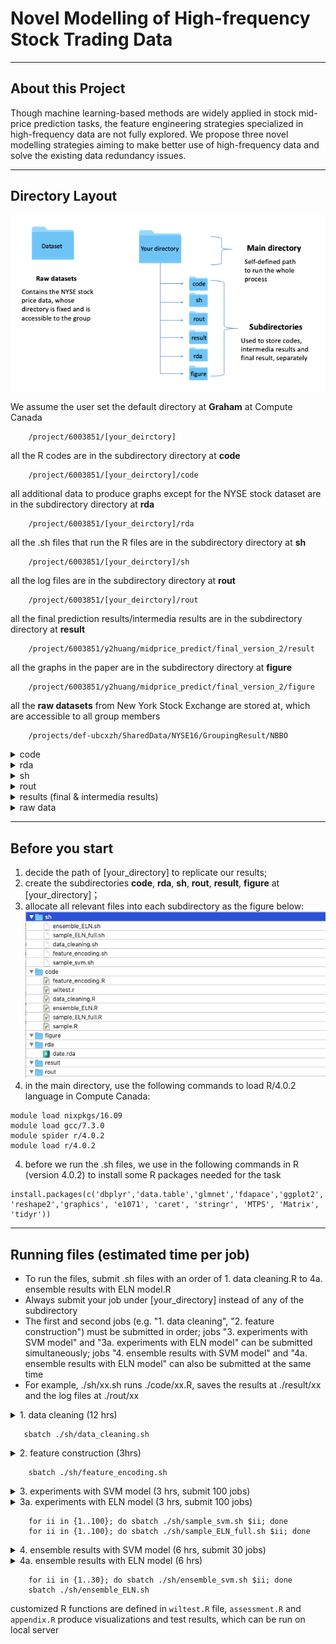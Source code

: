 # Novel Modelling of High-frequency Stock Trading Data
---

## About this Project
Though machine learning-based methods are widely applied in stock mid-price prediction tasks, the feature engineering strategies specialized in high-frequency data are not fully explored. We propose three novel modelling strategies aiming to make better use of high-frequency data and solve the existing data redundancy issues. 

---
## Directory Layout
![image](https://github.com/ubcxzhang/Stock-Price-Prediction/blob/master/illustration.png)

We assume the user set the default directory at **Graham** at Compute Canada
~~~
    /project/6003851/[your_deirctory]  
~~~
all the R codes are in the subdirectory directory at **code** 
~~~
    /project/6003851/[your_deirctory]/code  
~~~
all additional data to produce graphs except for the NYSE stock dataset are in the subdirectory directory at **rda** 
~~~
    /project/6003851/[your_deirctory]/rda  
~~~
all the .sh files that run the R files are in the subdirectory directory at **sh** 
~~~
    /project/6003851/[your_deirctory]/sh  
~~~
all the log files are in the subdirectory directory at **rout** 
~~~
    /project/6003851/[your_deirctory]/rout  
~~~
all the final prediction results/intermedia results are in the subdirectory directory at **result** 
~~~
    /project/6003851/y2huang/midprice_predict/final_version_2/result  
~~~
all the graphs in the paper are in the subdirectory directory at **figure** 
~~~
    /project/6003851/y2huang/midprice_predict/final_version_2/figure  
~~~
all the **raw datasets** from New York Stock Exchange are stored at, which are accessible to all group members
~~~
    /projects/def-ubcxzh/SharedData/NYSE16/GroupingResult/NBBO  
~~~

<details><summary>code</summary>

    ├── code  
    │    ├── data_cleaning.R		    # clean the raw data 
    │ 	 ├── feature_encoding.R 		# feature construction
    │ 	 ├── sample.R 			        # single experiments with SVM model
    │ 	 ├── sample_ELN_full.R			# single experiments with ELN model    
    │ 	 ├── ensemble_svm.R			# ensemble 100 results with SVM model    
    │ 	 ├── ensemble_ELN.R			# ensemble 100 results with ELN model    
    │ 	 ├── asssessment.R			# Wilcoxon Sign Rank Test and Visualizations    
    │ 	 ├── appendix.R		        # Visualizations
    │ 	 └── wiltest.R		        # Tool box with customized R functions					
</details>
<details><summary>rda</summary>

    ├── rda    
    │ 	 ├── date.rda		        # a file that records the trading dates
    │ 	 └── dj30.rda		        # a dataset to reproduce graph in the paper 					
</details>
<details><summary>sh</summary>

    ├── sh  
    │    ├── data_cleaning.sh		# sh files
    │ 	 ├── feature_encoding.sh					
    │ 	 ├── sample_svm.sh 			
    │ 	 ├── sample_ELN_full.sh 			
    │ 	 ├── ensemble_svm.sh		
    │ 	 └── ensemble_ELN.sh 				
</details>
<details><summary>rout</summary>

    ├──  log files after submitting jobs
    │    ├── data_cleaning.Rout		    # log file for data_cleaning.sh
    │ 	 ├── feature_encoding.Rout		# log file for feature_encoding.sh
    │ 	 ├── sample_svm.i.Rout 			# log file for sample_svm.sh for each seed i (i=1,...,100)
    │ 	 ├── sample_ELN_full.i.Rout	    # log file for sample_ELN_full.sh for each seed i (i=1,...,100)     
    │ 	 ├── ensemble_svm.Rout			# log file for ensemble_svm.sh        	
    │ 	 └── ensemble_ELN.Rout 		    # log file for ensemble_ELN.sh
</details>
<details><summary>results (final & intermedia results)</summary>

    ├──  intermedia result
    │    ├── [stock_name]_final.rda		    # after cleaning the raw data for each component stock 
    │ 	 ├── [stock_name]_to_sample.rda		# feature construction for each component stock
    │ 	 ├── [stock_name]_i_model_svm.rda 			# single experiments with SVM model for each component stock (i=1,...,100)
    │ 	 ├── [stock_name]_i_model_full.rda			# single experiments with ELN model for each component stock (i=1,...,100)    
    ├──  final result 
    │ 	 ├── [stock_name]_svm_ensemble_model.rda			# ensemble 100 results with SVM model for each component stock        	
    │ 	 └── [stock_name]_full_ensemble_model.rda 		    # ensemble 100 results with ELN model for each component stock
</details>

<details><summary>raw data</summary>
    
    ├── raw data
    │        ├── EQY_US_ALL_NBBO_AAPL.txt
    │        ├── EQY_US_ALL_NBBO_MSFT.txt		
    │        ├── EQY_US_ALL_NBBO_MMM.txt		
    │        ├── EQY_US_ALL_NBBO_AXP.txt 	
    │        ├── EQY_US_ALL_NBBO_BA.txt
    │        ├── EQY_US_ALL_NBBO_CAT.txt		
    │        ├── EQY_US_ALL_NBBO_CVX.txt		
    │        ├── EQY_US_ALL_NBBO_CSCO.txt 	
    │        ├── EQY_US_ALL_NBBO_KO.txt
    │        ├── EQY_US_ALL_NBBO_DOW.txt		
    │        ├── EQY_US_ALL_NBBO_XOM.txt		
    │        ├── EQY_US_ALL_NBBO_WBA.txt 	
    │        ├── EQY_US_ALL_NBBO_GS.txt
    │        ├── EQY_US_ALL_NBBO_HD.txt		
    │        ├── EQY_US_ALL_NBBO_INTC.txt		
    │        ├── EQY_US_ALL_NBBO_IBM.txt 	
    │        ├── EQY_US_ALL_NBBO_JNJ.txt
    │        ├── EQY_US_ALL_NBBO_JPM.txt		
    │        ├── EQY_US_ALL_NBBO_MCD.txt		
    │        ├── EQY_US_ALL_NBBO_MRK.txt 	
    │        ├── EQY_US_ALL_NBBO_NKE.txt
    │        ├── EQY_US_ALL_NBBO_PFE.txt		
    │        ├── EQY_US_ALL_NBBO_PG.txt		
    │        ├── EQY_US_ALL_NBBO_TRV.txt 	
    │        ├── EQY_US_ALL_NBBO_UNH.txt
    │        ├── EQY_US_ALL_NBBO_UTX.txt		
    │        ├── EQY_US_ALL_NBBO_VZ.txt		
    │        ├── EQY_US_ALL_NBBO_V.txt 	
    │        ├── EQY_US_ALL_NBBO_WMT.txt 
    │	     └── EQY_US_ALL_NBBO_DIS.txt 
</details>



---
## Before you start
1. decide the path of [your_directory] to replicate our results;
2. create the subdirectories **code**, **rda**, **sh**, **rout**, **result**, **figure** at [your_directory]；
3. allocate all relevant files into each subdirectory as the figure below:
![image2](https://github.com/ubcxzhang/Stock-Price-Prediction/blob/master/illustration2.png)
5. in the main directory, use the following commands to load R/4.0.2 language in Compute Canada:
~~~
module load nixpkgs/16.09	
module load gcc/7.3.0	
module spider r/4.0.2	
module load r/4.0.2	
~~~
4. before we run the .sh files, we use in the following commands in R (version 4.0.2) to install some R packages needed for the task
~~~
install.packages(c('dbplyr','data.table','glmnet','fdapace','ggplot2','RColorBrewer','bit64', 'reshape2','graphics', 'e1071', 'caret', 'stringr', 'MTPS', 'Matrix', 'tidyr'))
~~~

---


## Running files (estimated time per job)

- To run the files, submit .sh files with an order of 1. data cleaning.R to 4a. ensemble results with ELN model.R
- Always submit your job under [your_directory] instead of any of the subdirectory
- The first and second jobs (e.g. "1. data cleaning", "2. feature construction") must be submitted in order; jobs "3. experiments with SVM model" and "3a. experiments with ELN model" can be submitted simultaneously; jobs "4. ensemble results with SVM model" and "4a. ensemble results with ELN model" can also be submitted at the same time
- For example, ./sh/xx.sh runs ./code/xx.R, saves the results at ./result/xx and the log files at ./rout/xx


<details><summary>1. data cleaning (12 hrs)</summary>

- read in the raw dataset from `/projects/def-ubcxzh/SharedData/NYSE16/GroupingResult/NBBO/`, load './rda/date.rda' and './code/wiltest.r';

    - select the Dow Jones 30 component stocks of our interest and save each stock as a single R file;

    - select the same set of variables for each stock data;

    - basic stock price cleaning as stated in the paper in section "Data Manipulation";

    - generate FPCA variables for each stock;

- after data cleaning, save each stock price dataset as `./result/[stock_name]_final.rda` file.

 </details>
 
 ~~~
    sbatch ./sh/data_cleaning.sh
~~~


<details><summary>2. feature construction (3hrs)</summary>

- read in read in `./result/[stock_name]_final.rda` file;

    - create all variables listed in "Multi-resolution Features Construction" in our paper except FPCAs;

- save new R file `./result/[stock_name]_to_sample.rda` file.

</details>

~~~
    sbatch ./sh/feature_encoding.sh
~~~


<details><summary> 3. experiments with SVM model (3 hrs, submit 100 jobs)</summary>
**note that this job will be submitted 100 times with random seed i from 1 to 100**

- read in R file `./result/[stock_name]_to_sample.rda`;

    - label the response variable (stock mid-price movement);

    - read in random seed i, subsample sample of 10,000 obs with 8,000 training set and 2,000 testing set;

    - data winsorization and standardization;

    - conduct experiments: baseline model without ensemble/baseline model without FPCA/baseline model without "within-window" features;

    - calculate Recall, Precision and F1 score for each experiment above;

- save file `./result/[stock_name]_i_model_svm.rda`.
    
</details>


<details><summary> 3a. experiments with ELN model (3 hrs, submit 100 jobs)</summary>
**note that this job will be submitted 100 times with random seed from 1 to 100**

- read in R file `./result/[stock_name]_to_sample.rda`;

    - label the response variable (stock mid-price movement);

    - read in random seed i, subsample sample of 10,000 obs with 8,000 training set and 2,000 testing set;

    - data winsorization and standardization;

    - conduct experiments: baseline ELN model without ensemble;

    - calculate Recall, Precision and F1 score with the application of manually defined function "get Accuracy" from "wiltest.r";

- save file `./result/[stock_name]_i_model_full.rda`.

</details>

~~~
    for ii in {1..100}; do sbatch ./sh/sample_svm.sh $ii; done
    for ii in {1..100}; do sbatch ./sh/sample_ELN_full.sh $ii; done
 ~~~  


<details><summary> 4. ensemble results with SVM model (6 hrs, submit 30 jobs)</summary>
    **# SVM model ensemble is too slow, divide it into 30 separate jobs representing 30 targeted stocks**

- using loop i equals 1 to 100 and read in data `./result/[stock_name]_i_model_svm.rda`;

    - skip experiments that don't have converged results;

    - use the voting scheme to make final predictions;

    - calculate Recall, Precision and F1 score for each ensemble experiment (e.g. baseline model/baseline model without FPCAs/baseline model without "within-window" vars);

- store all accuracy as R file `./result/[stock_name]_svm_ensemble_model.rda`.
    
</details>


<details><summary> 4a. ensemble results with ELN model (6 hrs)</summary>

- using loop i equals 1 to 100 and read in data `./result/[stock_name]_i_model_full.rda`;

    - skip experiments that don't have converged results;

    - use the voting scheme to make final predictions;

    - calculate Recall, Precision and F1 score for the ensemble experiment (e.g. baseline model with ELN);

- store all accuracy as R file `./result/[stock_name]_full_ensemble_model.rda`.
        
</details>

~~~
    for ii in {1..30}; do sbatch ./sh/ensemble_svm.sh $ii; done
    sbatch ./sh/ensemble_ELN.sh
~~~ 

customized R functions are defined in `wiltest.R` file, `assessment.R` and `appendix.R` produce visualizations and test results, which can be run on local server




